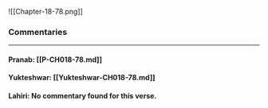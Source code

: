 ![[Chapter-18-78.png]]

### Commentaries

---

#### Pranab: [[P-CH018-78.md]]

#### Yukteshwar: [[Yukteshwar-CH018-78.md]]

#### Lahiri: No commentary found for this verse.
